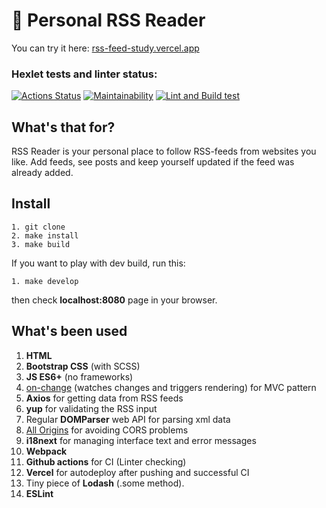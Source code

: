# 🚀 Personal RSS Reader
You can try it here:
[rss-feed-study.vercel.app](https://rss-feed-study.vercel.app/)

### Hexlet tests and linter status:
[![Actions Status](https://github.com/ilyavazhenin/frontend-project-11/workflows/hexlet-check/badge.svg)](https://github.com/ilyavazhenin/frontend-project-11/actions) [![Maintainability](https://api.codeclimate.com/v1/badges/6cd21f902711d00721f2/maintainability)](https://codeclimate.com/github/ilyavazhenin/frontend-project-11/maintainability) [![Lint and Build test](https://github.com/ilyavazhenin/frontend-project-11/actions/workflows/lint-build-check.yml/badge.svg)](https://github.com/ilyavazhenin/frontend-project-11/actions/workflows/lint-build-check.yml)

## What's that for?
RSS Reader is your personal place to follow RSS-feeds from websites you like. Add feeds, see posts and keep yourself updated if the feed was already added.

## Install
```
1. git clone
2. make install
3. make build
```

If you want to play with dev build, run this:
```
1. make develop
```
then check **localhost:8080** page in your browser.

## What's been used
1. **HTML**
2. **Bootstrap CSS** (with SCSS)
3. **JS ES6+** (no frameworks)
4. [on-change](https://github.com/sindresorhus/on-change) (watches changes and triggers rendering) for MVC pattern
5. **Axios** for getting data from RSS feeds
6. **yup** for validating the RSS input
7. Regular **DOMParser** web API for parsing xml data
8. [All Origins](https://github.com/Hexlet/hexlet-allorigins) for avoiding CORS problems
6. **i18next** for managing interface text and error messages
7. **Webpack**
8. **Github actions** for CI (Linter checking) 
9. **Vercel** for autodeploy after pushing and successful CI
10. Tiny piece of **Lodash** (.some method).
11. **ESLint**

